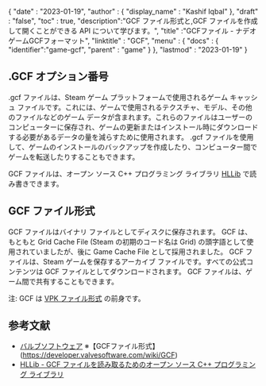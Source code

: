 {
  "date" : "2023-01-19",
  "author" : {
    "display_name" : "Kashif Iqbal"
},
  "draft" : "false",
  "toc" : true,
  "description":"GCF ファイル形式と,GCF ファイルを作成して開くことができる API について学びます。",
  "title" :"GCFファイル - ナデオゲームGCFフォーマット",
  "linktitle" : "GCF",
  "menu" : {
    "docs" : {
      "identifier":"game-gcf",
      "parent" : "game"
}
},
  "lastmod" : "2023-01-19"
}

## .GCF オプション番号

.gcf ファイルは、Steam ゲーム プラットフォームで使用されるゲーム キャッシュ ファイルです。これには、ゲームで使用されるテクスチャ、モデル、その他のファイルなどのゲーム データが含まれます。これらのファイルはユーザーのコンピューターに保存され、ゲームの更新またはインストール時にダウンロードする必要があるデータの量を減らすために使用されます。 .gcf ファイルを使用して、ゲームのインストールのバックアップを作成したり、コンピューター間でゲームを転送したりすることもできます。

GCF ファイルは、オープン ソース C++ プログラミング ライブラリ [HLLib](https://developer.valvesoftware.com/wiki/HLLib) で読み書きできます。

## GCF ファイル形式

GCF ファイルはバイナリ ファイルとしてディスクに保存されます。 GCF は、もともと Grid Cache File (Steam の初期のコード名は Grid) の頭字語として使用されていましたが、後に Game Cache File として採用されました。 GCF ファイルは、Steam ゲームを保存するアーカイブ ファイルです。すべての公式コンテンツは GCF ファイルとしてダウンロードされます。 GCF ファイルは、ゲーム間で共有することもできます。

注: GCF は [VPK ファイル形式](/ja/game/vpk/) の前身です。
## 参考文献

* [バルブソフトウェア](https://www.valvesoftware.com/en/)
※【GCFファイル形式】(https://developer.valvesoftware.com/wiki/GCF)
* [HLLib - GCF ファイルを読み取るためのオープン ソース C++ プログラミング ライブラリ](https://developer.valvesoftware.com/wiki/HLLib)

